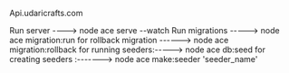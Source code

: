 Api.udaricrafts.com

Run server ----> node ace serve --watch
Run migrations -----> node ace migration:run
for rollback migration ------> node ace migration:rollback
for running seeders:-----> node ace db:seed
for creating seeders :-------> node ace make:seeder 'seeder_name'
